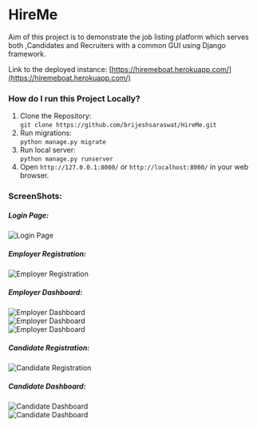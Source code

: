 # HireMe

Aim of this project is to demonstrate the job listing platform which serves both ,Candidates and Recruiters with a common GUI using Django framework.<br>

Link to the deployed instance: [https://hiremeboat.herokuapp.com/](https://hiremeboat.herokuapp.com/)<br>


### How do I run this Project Locally?
1. Clone the Repository:<br>
```git clone https://github.com/brijeshsaraswat/HireMe.git```<br>
2. Run migrations:<br>
```python manage.py migrate```<br>
3. Run local server:<br>
```python manage.py runserver```<br>
4. Open ```http://127.0.0.1:8000/``` or ```http://localhost:8000/``` in your web browser.<br>


### ScreenShots:

##### Login Page:<br>
![Login Page](https://github.com/brijeshsaraswat/Assets/blob/master/Hireme/login.jpg)


##### Employer Registration:<br>
![Employer Registration](https://github.com/brijeshsaraswat/Assets/blob/master/Hireme/Employer.png)


##### Employer Dashboard:<br>
![Employer Dashboard](https://github.com/brijeshsaraswat/Assets/blob/master/Hireme/Employer_dashboard1.png)<br>
![Employer Dashboard](https://github.com/brijeshsaraswat/Assets/blob/master/Hireme/Employer_dashboard2.png)<br>
![Employer Dashboard](https://github.com/brijeshsaraswat/Assets/blob/master/Hireme/Employer_dashboard3.png)<br>


##### Candidate Registration:<br>
![Candidate Registration](https://github.com/brijeshsaraswat/Assets/blob/master/Hireme/Candidate.png)<br>


##### Candidate Dashboard:<br>
![Candidate Dashboard](https://github.com/brijeshsaraswat/Assets/blob/master/Hireme/Candidate_dashboard1.png)<br>
![Candidate Dashboard](https://github.com/brijeshsaraswat/Assets/blob/master/Hireme/Candidate_dashboard2.png)<br>



